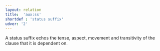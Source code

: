 ```yaml
---
layout: relation
title:  'aux:ss'
shortdef : 'status suffix'
udver: '2'
---
```


A status suffix echos the tense, aspect, movement and transitivity of 
the clause that it is dependent on.
